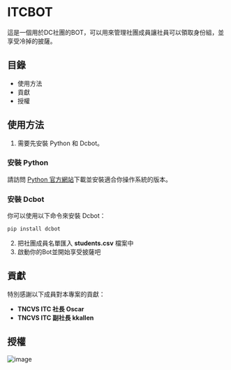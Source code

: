 # ITCBOT

這是一個用於DC社團的BOT，可以用來管理社團成員讓社員可以領取身份組，並享受冷掉的披薩。

## 目錄

- 使用方法
- 貢獻
- 授權

## 使用方法

1. 需要先安裝 Python 和 Dcbot。

### 安裝 Python

請訪問 [Python 官方網站](https://www.python.org/)下載並安裝適合你操作系統的版本。

### 安裝 Dcbot

你可以使用以下命令來安裝 Dcbot：

```bash
pip install dcbot
```

2. 把社團成員名單匯入 **students.csv** 檔案中 
3. 啟動你的Bot並開始享受披薩吧

## 貢獻

特別感謝以下成員對本專案的貢獻：

- **TNCVS ITC 社長 Oscar**
- **TNCVS ITC 副社長 kkallen**

## 授權

![image](https://github.com/user-attachments/assets/1f84bf69-5f7f-4c60-ab54-8d0afb8e97b0)
